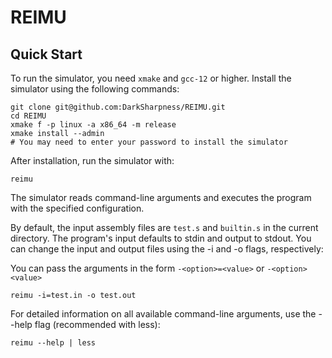 # REIMU

## Quick Start

To run the simulator, you need `xmake` and `gcc-12` or higher. Install the simulator using the following commands:

```shell
git clone git@github.com:DarkSharpness/REIMU.git
cd REIMU
xmake f -p linux -a x86_64 -m release
xmake install --admin
# You may need to enter your password to install the simulator
```

After installation, run the simulator with:

```shell
reimu
```

The simulator reads command-line arguments and executes the program with the specified configuration.

By default, the input assembly files are `test.s` and `builtin.s` in the current directory. The program's input defaults to stdin and output to stdout. You can change the input and output files using the -i and -o flags, respectively:

You can pass the arguments in the form `-<option>=<value>` or `-<option> <value>`

```shell
reimu -i=test.in -o test.out
```

For detailed information on all available command-line arguments, use the --help flag (recommended with less):

```shell
reimu --help | less
```
